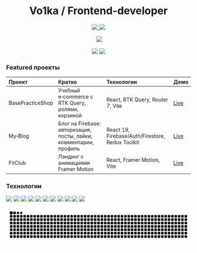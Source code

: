 <!-- Баннер: добавьте свою картинку 1280x640 как social preview профиля -->

<h1 align="center">Vo1ka / Frontend-developer</h1>
<p align="center">
  <a href="mailto:syhov2015@ya.ru">
    <img src="https://img.shields.io/badge/Email-syhov2015%40ya.ru-EA4335?style=for-the-badge&logo=yandex&logoColor=white&labelColor=B72C2C" />
  </a>
  <a href="https://t.me/volkeevich">
    <img src="https://img.shields.io/badge/Telegram-@volkeevich-26A5E4?style=for-the-badge&logo=telegram&logoColor=white&labelColor=1F2A44" />
  </a>
</p>


<!-- Статистика -->
<p align="center">
 <img height="160" src="https://streak-stats.demolab.com?user=Vo1ka&theme=radical&hide_border=true&ring=FF6B6B&fire=FF6B6B&currStreakNum=FFFFFF&sideLabels=C9D1D9&dates=8B949E" />
</p>
<p align="center">
    <img height="160" src="https://github-readme-stats.vercel.app/api?username=Vo1ka&show_icons=true&hide_title=false&include_all_commits=true&count_private=true&rank_icon=github&theme=radical&hide_border=true&title_color=FF6B6B" />
    <img height="160" src="https://github-readme-stats.vercel.app/api/top-langs/?username=Vo1ka&layout=compact&langs_count=8&theme=radical&hide_border=true&title_color=FF6B6B" />
</p>
<h3>Featured проекты</h3>

| Проект | Кратко | Технологии | Демо |
|:---|:---|:---|:---|
| BasePracticeShop | Учебный e‑commerce с RTK Query, ролями, корзиной | React, RTK Query, Router 7, Vite | [Live](https://base-practice-shop.vercel.app/) |
| My‑Blog | Блог на Firebase: авторизация, посты, лайки, комментарии, профиль | React 19, Firebase/Auth/Firestore, Redux Toolkit | [Live](https://my-blog-lrjxe5o8x-vo1kas-projects.vercel.app/) |
| FitClub | Лэндинг с анимациями Framer Motion | React, Framer Motion, Vite | [Live](https://gym-fit-mu.vercel.app/) |

<h3>Технологии</h3>
<p>
    <img src="https://img.shields.io/badge/HTML-5-E34F26?logo=html5&logoColor=white" />
    <img src="https://img.shields.io/badge/CSS-3-1572B6?logo=css3&logoColor=white" />
    <img src="https://img.shields.io/badge/SCSS-Sass-CC6699?logo=sass&logoColor=white" />
    <img src="https://img.shields.io/badge/TailwindCSS-0D9488?logo=tailwindcss&logoColor=white" />
    <img src="https://img.shields.io/badge/JavaScript-ES6+-F7DF1E?logo=javascript&logoColor=000" />
    <img src="https://img.shields.io/badge/TypeScript-5.x-3178C6?logo=typescript&logoColor=white" />
    <img src="https://img.shields.io/badge/React-19-61DAFB?logo=react&logoColor=white" />
    <img src="https://img.shields.io/badge/Next.js-15-000000?logo=nextdotjs&logoColor=white" />
    <img src="https://img.shields.io/badge/Figma-Design-F24E1E?logo=figma&logoColor=white" />
    <img src="https://img.shields.io/badge/npm-Registry-CB3837?logo=npm&logoColor=white" />
    <img src="https://img.shields.io/badge/Visual%20Studio%20Code-Editor-007ACC?logo=visualstudiocode&logoColor=white" />
</p>
<img src="https://github.com/Vo1ka/Vo1ka/blob/output/github-contribution-grid-snake.svg" alt="snake" />

